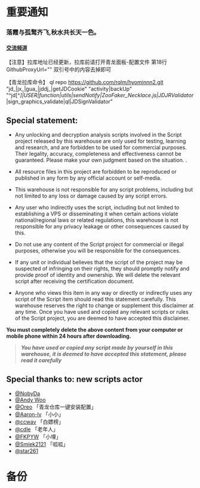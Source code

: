 # 重要通知
### 落霞与孤鹜齐飞,秋水共长天一色。


#### [交流频道](https://t.me/pandaqx)



【注意】拉库地址已经更新，拉库前请打开青龙面板-配置文件 第18行 GithubProxyUrl="" 双引号中的内容去掉即可

【青龙拉库命令】
ql repo https://github.com/rqlm/hyominnn2.git "jd_|jx_|gua_|jddj_|getJDCookie" "activity|backUp" "^jd[^_]|USER|function|utils|sendNotify|ZooFaker_Necklace.js|JDJRValidator_|sign_graphics_validate|ql|JDSignValidator"


## Special statement:

* Any unlocking and decryption analysis scripts involved in the Script project released by this warehouse are only used for testing, learning and research, and are forbidden to be used for commercial purposes. Their legality, accuracy, completeness and effectiveness cannot be guaranteed. Please make your own judgment based on the situation. .

* All resource files in this project are forbidden to be reproduced or published in any form by any official account or self-media.

* This warehouse is not responsible for any script problems, including but not limited to any loss or damage caused by any script errors.

* Any user who indirectly uses the script, including but not limited to establishing a VPS or disseminating it when certain actions violate national/regional laws or related regulations, this warehouse is not responsible for any privacy leakage or other consequences caused by this.

* Do not use any content of the Script project for commercial or illegal purposes, otherwise you will be responsible for the consequences.

* If any unit or individual believes that the script of the project may be suspected of infringing on their rights, they should promptly notify and provide proof of identity and ownership. We will delete the relevant script after receiving the certification document.

* Anyone who views this item in any way or directly or indirectly uses any script of the Script item should read this statement carefully. This warehouse reserves the right to change or supplement this disclaimer at any time. Once you have used and copied any relevant scripts or rules of the Script project, you are deemed to have accepted this disclaimer.

 **You must completely delete the above content from your computer or mobile phone within 24 hours after downloading.**  </br>
> ***You have used or copied any script made by yourself in this warehouse, it is deemed to have accepted this statement, please read it carefully*** 


## Special thanks to: new scripts actor


* [@NobyDa](https://github.com/NobyDa)
* [@Andy Woo](https://t.me/update_help_group)
* [@Oreo](https://github.com/Oreomeow) 「青龙仓库一键安装配置」
* [@Aaron-lv](https://github.com/Aaron-lv/sync) 「小小」
* [@ccwav](https://github.com/ccwav/QLScript2) 「白嫖榜」
* [@cdle](https://github.com/cdle/carry) 「老年人」
* [@FKPYW](https://github.com/FKPYW/dongge) 「小埋」
* [@Smiek2121](https://github.com/smiek2121/scripts) 「呱呱」
* [@star261](https://github.com/star261/jd) 

# 备份
